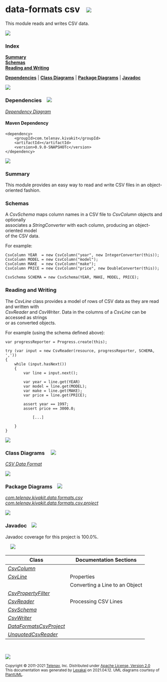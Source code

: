 # data-formats csv &nbsp;&nbsp;![](https://kivakit.org/images/gears-40.png)

This module reads and writes CSV data.

![](https://kivakit.org/images/horizontal-line.png)

### Index

[**Summary**](#summary)  
[**Schemas**](#schemas)  
[**Reading and Writing**](#reading-and-writing)  

[**Dependencies**](#dependencies) | [**Class Diagrams**](#class-diagrams) | [**Package Diagrams**](#package-diagrams) | [**Javadoc**](#javadoc)

![](https://kivakit.org/images/horizontal-line.png)

### Dependencies <a name="dependencies"></a> &nbsp;&nbsp; ![](https://kivakit.org/images/dependencies-40.png)

[*Dependency Diagram*](documentation/diagrams/dependencies.svg)

#### Maven Dependency

    <dependency>
        <groupId>com.telenav.kivakit</groupId>
        <artifactId></artifactId>
        <version>0.9.0-SNAPSHOTc</version>
    </dependency>

![](https://kivakit.org/images/short-horizontal-line.png)

[//]: # (start-user-text)

### Summary <a name = "summary"></a>

This module provides an easy way to read and write CSV files in an object-oriented fashion.

### Schemas <a name = "schemas"></a>

A *CsvSchema* maps column names in a CSV file to *CsvColumn* objects and optionally  
associates a *StringConverter* with each column, producing an object-oriented model  
of the CSV data.

For example:

    CsvColumn YEAR  = new CsvColumn("year", new IntegerConverter(this));
    CsvColumn MODEL = new CsvColumn("model");
    CsvColumn MAKE  = new CsvColumn("make");
    CsvColumn PRICE = new CsvColumn("price", new DoubleConverter(this));
    
    CsvSchema SCHEMA = new CsvSchema(YEAR, MAKE, MODEL, PRICE);

### Reading and Writing <a name = "reading-and-writing"></a>

The *CsvLine* class provides a model of rows of CSV data as they are read and written with  
*CsvReader* and *CsvWriter*. Data in the columns of a *CsvLine* can be accessed as strings  
or as converted objects.

For example (using the schema defined above):

    var progressReporter = Progress.create(this);

    try (var input = new CsvReader(resource, progressReporter, SCHEMA, ','))
    {
        while (input.hasNext())
        {
            var line = input.next();

            var year = line.get(YEAR)
            var model = line.get(MODEL);
            var make = line.get(MAKE);
            var price = line.get(PRICE);

            assert year == 1997;
            assert price == 3000.0;

                [...]

        }
    }

[//]: # (end-user-text)

![](https://kivakit.org/images/short-horizontal-line.png)

### Class Diagrams <a name="class-diagrams"></a> &nbsp; &nbsp; ![](https://kivakit.org/images/diagram-48.png)

[*CSV Data Format*](documentation/diagrams/diagram-csv.svg)  

![](https://kivakit.org/images/short-horizontal-line.png)

### Package Diagrams <a name="package-diagrams"></a> &nbsp;&nbsp; ![](https://kivakit.org/images/box-40.png)

[*com.telenav.kivakit.data.formats.csv*](documentation/diagrams/com.telenav.kivakit.data.formats.csv.svg)  
[*com.telenav.kivakit.data.formats.csv.project*](documentation/diagrams/com.telenav.kivakit.data.formats.csv.project.svg)  

![](https://kivakit.org/images/short-horizontal-line.png)

### Javadoc <a name="javadoc"></a> &nbsp;&nbsp; ![](https://kivakit.org/images/books-40.png)

Javadoc coverage for this project is 100.0%.  
  
&nbsp; &nbsp;  ![](https://kivakit.org/images/meter-100-12.png)



| Class | Documentation Sections |
|---|---|
| [*CsvColumn*](https://telenav.github.io/kivakit-extensions/javadoc/kivakit.data.formats.csv/com/telenav/kivakit/data/formats/csv/CsvColumn.html) |  |  
| [*CsvLine*](https://telenav.github.io/kivakit-extensions/javadoc/kivakit.data.formats.csv/com/telenav/kivakit/data/formats/csv/CsvLine.html) | Properties |  
| | Converting a Line to an Object |  
| [*CsvPropertyFilter*](https://telenav.github.io/kivakit-extensions/javadoc/kivakit.data.formats.csv/com/telenav/kivakit/data/formats/csv/CsvPropertyFilter.html) |  |  
| [*CsvReader*](https://telenav.github.io/kivakit-extensions/javadoc/kivakit.data.formats.csv/com/telenav/kivakit/data/formats/csv/CsvReader.html) | Processing CSV Lines |  
| [*CsvSchema*](https://telenav.github.io/kivakit-extensions/javadoc/kivakit.data.formats.csv/com/telenav/kivakit/data/formats/csv/CsvSchema.html) |  |  
| [*CsvWriter*](https://telenav.github.io/kivakit-extensions/javadoc/kivakit.data.formats.csv/com/telenav/kivakit/data/formats/csv/CsvWriter.html) |  |  
| [*DataFormatsCsvProject*](https://telenav.github.io/kivakit-extensions/javadoc/kivakit.data.formats.csv/com/telenav/kivakit/data/formats/csv/project/DataFormatsCsvProject.html) |  |  
| [*UnquotedCsvReader*](https://telenav.github.io/kivakit-extensions/javadoc/kivakit.data.formats.csv/com/telenav/kivakit/data/formats/csv/UnquotedCsvReader.html) |  |  

[//]: # (start-user-text)



[//]: # (end-user-text)

<br/>

![](https://kivakit.org/images/horizontal-line.png)

<sub>Copyright &#169; 2011-2021 [Telenav](http://telenav.com), Inc. Distributed under [Apache License, Version 2.0](LICENSE)</sub>  
<sub>This documentation was generated by [Lexakai](https://github.com/Telenav/lexakai) on 2021.04.12. UML diagrams courtesy
of [PlantUML](http://plantuml.com).</sub>

